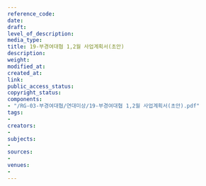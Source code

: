 ```yaml
---
reference_code: 
date: 
draft: 
level_of_description: 
media_type: 
title: 19-부경여대협 1,2월 사업계획서(초안)
description: 
weight: 
modified_at: 
created_at: 
link: 
public_access_status: 
copyright_status: 
components:
- "/RG-03-부경여대협/연대미상/19-부경여대협 1,2월 사업계획서(초안).pdf"
tags:
- 
creators:
- 
subjects:
- 
sources:
- 
venues:
- 
---
```


